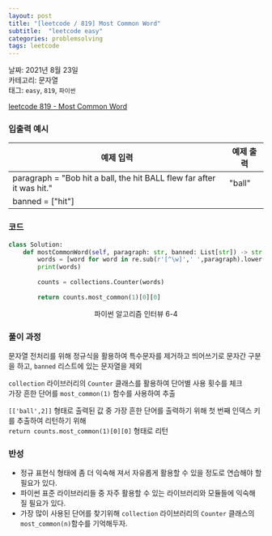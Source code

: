 ```yaml
---
layout: post
title: "[leetcode / 819] Most Common Word"
subtitle:  "leetcode easy"
categories: problemsolving
tags: leetcode
---
```


날짜: 2021년 8월 23일  
카테고리: 문자열  
태그: `easy`, `819`, `파이썬`  


[leetcode 819 - Most Common Word](https://leetcode.com/problems/most-common-word/)

### 입출력 예시  

|예제 입력|예제 출력|
|---|---|
|paragraph = "Bob hit a ball, the hit BALL flew far after it was hit."|"ball"|
|banned = ["hit"]||  
  
### 코드
  
```python
class Solution:
    def mostCommonWord(self, paragraph: str, banned: List[str]) -> str:
        words = [word for word in re.sub(r'[^\w]',' ',paragraph).lower().split() if word not in banned]
        print(words)
                
        counts = collections.Counter(words)
        
        return counts.most_common(1)[0][0]
```
<center> 파이썬 알고리즘 인터뷰 6-4 </center>
  
### 풀이 과정  
  
문자열 전처리를 위해 정규식을 활용하여 특수문자를 제거하고 띄어쓰기로 문자간 구분을 하고, `banned` 리스트에 있는 문자열을 제외  
  
`collection` 라이브러리의 `Counter` 클래스를 활용하여 단어별 사용 횟수를 체크  
가장 흔한 단어를 `most_common(1)` 함수를 사용하여 추출  
  
`[['ball',2]]` 형태로 출력된 값 중 가장 흔한 단어를 출력하기 위해 첫 번째 인덱스 키를 추출하여 리턴하기 위해  
`return counts.most_common(1)[0][0]` 형태로 리턴  
  
### 반성
  
- 정규 표현식 형태에 좀 더 익숙해 져서 자유롭게 활용할 수 있을 정도로 연습해야 할 필요가 있다.  
- 파이썬 표준 라이브러리들 중 자주 활용할 수 있는 라이브러리와 모듈들에 익숙해 질 필요가 있다.  
- 가장 많이 사용된 단어를 찾기위해 `collection` 라이브러리의 `Counter` 클래스의 `most_common(n)`함수를 기억해두자.  
